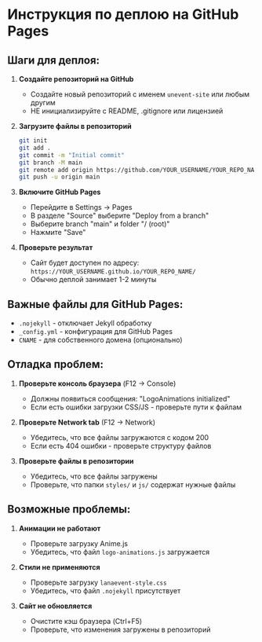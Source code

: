# Инструкция по деплою на GitHub Pages

## Шаги для деплоя:

1. **Создайте репозиторий на GitHub**
   - Создайте новый репозиторий с именем `unevent-site` или любым другим
   - НЕ инициализируйте с README, .gitignore или лицензией

2. **Загрузите файлы в репозиторий**
   ```bash
   git init
   git add .
   git commit -m "Initial commit"
   git branch -M main
   git remote add origin https://github.com/YOUR_USERNAME/YOUR_REPO_NAME.git
   git push -u origin main
   ```

3. **Включите GitHub Pages**
   - Перейдите в Settings → Pages
   - В разделе "Source" выберите "Deploy from a branch"
   - Выберите branch "main" и folder "/ (root)"
   - Нажмите "Save"

4. **Проверьте результат**
   - Сайт будет доступен по адресу: `https://YOUR_USERNAME.github.io/YOUR_REPO_NAME/`
   - Обычно деплой занимает 1-2 минуты

## Важные файлы для GitHub Pages:

- `.nojekyll` - отключает Jekyll обработку
- `_config.yml` - конфигурация для GitHub Pages
- `CNAME` - для собственного домена (опционально)

## Отладка проблем:

1. **Проверьте консоль браузера** (F12 → Console)
   - Должны появиться сообщения: "LogoAnimations initialized"
   - Если есть ошибки загрузки CSS/JS - проверьте пути к файлам

2. **Проверьте Network tab** (F12 → Network)
   - Убедитесь, что все файлы загружаются с кодом 200
   - Если есть 404 ошибки - проверьте структуру файлов

3. **Проверьте файлы в репозитории**
   - Убедитесь, что все файлы загружены
   - Проверьте, что папки `styles/` и `js/` содержат нужные файлы

## Возможные проблемы:

1. **Анимации не работают**
   - Проверьте загрузку Anime.js
   - Убедитесь, что файл `logo-animations.js` загружается

2. **Стили не применяются**
   - Проверьте загрузку `lanaevent-style.css`
   - Убедитесь, что файл `.nojekyll` присутствует

3. **Сайт не обновляется**
   - Очистите кэш браузера (Ctrl+F5)
   - Проверьте, что изменения загружены в репозиторий
